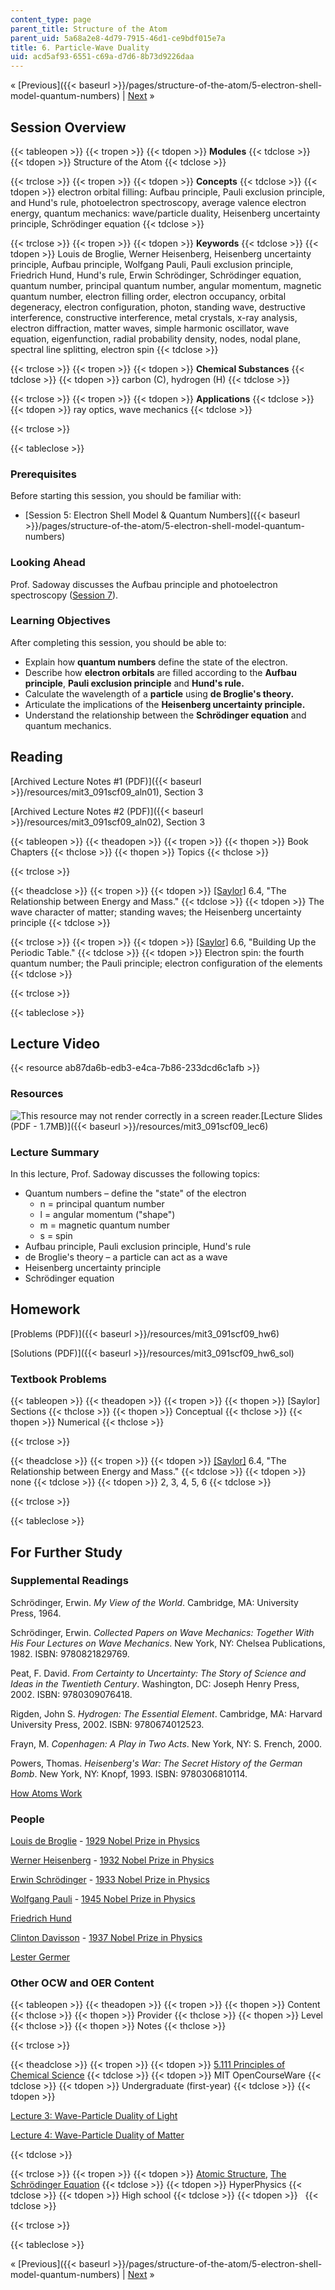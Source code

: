 ```yaml
---
content_type: page
parent_title: Structure of the Atom
parent_uid: 5a68a2e8-4d79-7915-46d1-ce9bdf015e7a
title: 6. Particle-Wave Duality
uid: acd5af93-6551-c69a-d7d6-8b73d9226daa
---
```


« [Previous]({{< baseurl >}}/pages/structure-of-the-atom/5-electron-shell-model-quantum-numbers) | [Next](/courses/materials-science-and-engineering/3-091sc-introduction-to-solid-state-chemistry-fall-2010/structure-of-the-atom/7.-the-aufbau-principle-photoelectron-spectroscopy) »

Session Overview
----------------

{{< tableopen >}}
{{< tropen >}}
{{< tdopen >}}
**Modules**
{{< tdclose >}}
{{< tdopen >}}
Structure of the Atom
{{< tdclose >}}

{{< trclose >}}
{{< tropen >}}
{{< tdopen >}}
**Concepts**
{{< tdclose >}}
{{< tdopen >}}
electron orbital filling: Aufbau principle, Pauli exclusion principle, and Hund's rule, photoelectron spectroscopy, average valence electron energy, quantum mechanics: wave/particle duality, Heisenberg uncertainty principle, Schrödinger equation
{{< tdclose >}}

{{< trclose >}}
{{< tropen >}}
{{< tdopen >}}
**Keywords**
{{< tdclose >}}
{{< tdopen >}}
Louis de Broglie, Werner Heisenberg, Heisenberg uncertainty principle, Aufbau principle, Wolfgang Pauli, Pauli exclusion principle, Friedrich Hund, Hund's rule, Erwin Schrödinger, Schrödinger equation, quantum number, principal quantum number, angular momentum, magnetic quantum number, electron filling order, electron occupancy, orbital degeneracy, electron configuration, photon, standing wave, destructive interference, constructive interference, metal crystals, x-ray analysis, electron diffraction, matter waves, simple harmonic oscillator, wave equation, eigenfunction, radial probability density, nodes, nodal plane, spectral line splitting, electron spin
{{< tdclose >}}

{{< trclose >}}
{{< tropen >}}
{{< tdopen >}}
**Chemical Substances**
{{< tdclose >}}
{{< tdopen >}}
carbon (C), hydrogen (H)
{{< tdclose >}}

{{< trclose >}}
{{< tropen >}}
{{< tdopen >}}
**Applications**
{{< tdclose >}}
{{< tdopen >}}
ray optics, wave mechanics
{{< tdclose >}}

{{< trclose >}}

{{< tableclose >}}

### Prerequisites

Before starting this session, you should be familiar with:

*   [Session 5: Electron Shell Model & Quantum Numbers]({{< baseurl >}}/pages/structure-of-the-atom/5-electron-shell-model-quantum-numbers)

### Looking Ahead

Prof. Sadoway discusses the Aufbau principle and photoelectron spectroscopy ([Session 7](/courses/materials-science-and-engineering/3-091sc-introduction-to-solid-state-chemistry-fall-2010/structure-of-the-atom/7.-the-aufbau-principle-photoelectron-spectroscopy)).

### Learning Objectives

After completing this session, you should be able to:

*   Explain how **quantum numbers** define the state of the electron.
*   Describe how **electron orbitals** are filled according to the **Aufbau principle**, **Pauli exclusion principle** and **Hund's rule.**
*   Calculate the wavelength of a **particle** using **de Broglie's theory.**
*   Articulate the implications of the **Heisenberg uncertainty principle.**
*   Understand the relationship between the **Schrödinger equation** and quantum mechanics.

Reading
-------

[Archived Lecture Notes #1 (PDF)]({{< baseurl >}}/resources/mit3_091scf09_aln01), Section 3

[Archived Lecture Notes #2 (PDF)]({{< baseurl >}}/resources/mit3_091scf09_aln02), Section 3

{{< tableopen >}}
{{< theadopen >}}
{{< tropen >}}
{{< thopen >}}
Book Chapters
{{< thclose >}}
{{< thopen >}}
Topics
{{< thclose >}}

{{< trclose >}}

{{< theadclose >}}
{{< tropen >}}
{{< tdopen >}}
[\[Saylor\]](https://saylordotorg.github.io/text_general-chemistry-principles-patterns-and-applications-v1.0/s10-04-the-relationship-between-energ.html) 6.4, "The Relationship between Energy and Mass."
{{< tdclose >}}
{{< tdopen >}}
The wave character of matter; standing waves; the Heisenberg uncertainty principle
{{< tdclose >}}

{{< trclose >}}
{{< tropen >}}
{{< tdopen >}}
[\[Saylor\]](https://saylordotorg.github.io/text_general-chemistry-principles-patterns-and-applications-v1.0/s10-06-building-up-the-periodic-table.html) 6.6, "Building Up the Periodic Table."
{{< tdclose >}}
{{< tdopen >}}
Electron spin: the fourth quantum number; the Pauli principle; electron configuration of the elements
{{< tdclose >}}

{{< trclose >}}

{{< tableclose >}}

Lecture Video
-------------

{{< resource ab87da6b-edb3-e4ca-7b86-233dcd6c1afb >}}

### Resources

![This resource may not render correctly in a screen reader.](/images/inacessible.gif)[Lecture Slides (PDF - 1.7MB)]({{< baseurl >}}/resources/mit3_091scf09_lec6)

### Lecture Summary

In this lecture, Prof. Sadoway discusses the following topics:

*   Quantum numbers – define the "state" of the electron
    *   n = principal quantum number
    *   l = angular momentum ("shape")
    *   m = magnetic quantum number
    *   s = spin
*   Aufbau principle, Pauli exclusion principle, Hund's rule
*   de Broglie's theory – a particle can act as a wave
*   Heisenberg uncertainty principle
*   Schrödinger equation

Homework
--------

[Problems (PDF)]({{< baseurl >}}/resources/mit3_091scf09_hw6)

[Solutions (PDF)]({{< baseurl >}}/resources/mit3_091scf09_hw6_sol)

### Textbook Problems

{{< tableopen >}}
{{< theadopen >}}
{{< tropen >}}
{{< thopen >}}
\[Saylor\] Sections
{{< thclose >}}
{{< thopen >}}
Conceptual
{{< thclose >}}
{{< thopen >}}
Numerical
{{< thclose >}}

{{< trclose >}}

{{< theadclose >}}
{{< tropen >}}
{{< tdopen >}}
[\[Saylor\]](https://saylordotorg.github.io/text_general-chemistry-principles-patterns-and-applications-v1.0/s10-04-the-relationship-between-energ.html) 6.4, "The Relationship between Energy and Mass."
{{< tdclose >}}
{{< tdopen >}}
none
{{< tdclose >}}
{{< tdopen >}}
2, 3, 4, 5, 6
{{< tdclose >}}

{{< trclose >}}

{{< tableclose >}}

For Further Study
-----------------

### Supplemental Readings

Schrödinger, Erwin. _My View of the World_. Cambridge, MA: University Press, 1964.

Schrödinger, Erwin. _Collected Papers on Wave Mechanics: Together With His Four Lectures on Wave Mechanics_. New York, NY: Chelsea Publications, 1982. ISBN: 9780821829769.

Peat, F. David. _From Certainty to Uncertainty: The Story of Science and Ideas in the Twentieth Century_. Washington, DC: Joseph Henry Press, 2002. ISBN: 9780309076418.

Rigden, John S. _Hydrogen: The Essential Element_. Cambridge, MA: Harvard University Press, 2002. ISBN: 9780674012523.

Frayn, M. _Copenhagen: A Play in Two Acts_. New York, NY: S. French, 2000.

Powers, Thomas. _Heisenberg's War: The Secret History of the German Bomb_. New York, NY: Knopf, 1993. ISBN: 9780306810114.

[How Atoms Work](http://science.howstuffworks.com/atom.htm)

### People

[Louis de Broglie](http://en.wikipedia.org/wiki/Louis_de_Broglie) - [1929 Nobel Prize in Physics](http://nobelprize.org/nobel_prizes/physics/laureates/1929/)

[Werner Heisenberg](http://en.wikipedia.org/wiki/Werner_Heisenberg) - [1932 Nobel Prize in Physics](http://nobelprize.org/nobel_prizes/physics/laureates/1932/)

[Erwin Schrödinger](http://en.wikipedia.org/wiki/Schrodinger) - [1933 Nobel Prize in Physics](http://nobelprize.org/nobel_prizes/physics/laureates/1933/)

[Wolfgang Pauli](http://en.wikipedia.org/wiki/Wolfgang_Pauli) - [1945 Nobel Prize in Physics](http://nobelprize.org/nobel_prizes/physics/laureates/1945/)

[Friedrich Hund](http://en.wikipedia.org/wiki/Friedrich_Hund)

[Clinton Davisson](http://en.wikipedia.org/wiki/Clinton_Davisson) - [1937 Nobel Prize in Physics](http://nobelprize.org/nobel_prizes/physics/laureates/1937/)

[Lester Germer](http://en.wikipedia.org/wiki/Lester_Germer)

### Other OCW and OER Content

{{< tableopen >}}
{{< theadopen >}}
{{< tropen >}}
{{< thopen >}}
Content
{{< thclose >}}
{{< thopen >}}
Provider
{{< thclose >}}
{{< thopen >}}
Level
{{< thclose >}}
{{< thopen >}}
Notes
{{< thclose >}}

{{< trclose >}}

{{< theadclose >}}
{{< tropen >}}
{{< tdopen >}}
[5.111 Principles of Chemical Science](/courses/5-111-principles-of-chemical-science-fall-2008)
{{< tdclose >}}
{{< tdopen >}}
MIT OpenCourseWare
{{< tdclose >}}
{{< tdopen >}}
Undergraduate (first-year)
{{< tdclose >}}
{{< tdopen >}}


[Lecture 3: Wave-Particle Duality of Light](/courses/5-111-principles-of-chemical-science-fall-2008/pages/video-lectures/lecture-3)

[Lecture 4: Wave-Particle Duality of Matter](/courses/5-111-principles-of-chemical-science-fall-2008/pages/video-lectures/lecture-4)


{{< tdclose >}}

{{< trclose >}}
{{< tropen >}}
{{< tdopen >}}
[Atomic Structure](http://hyperphysics.phy-astr.gsu.edu/hbase/quantum/atomstructcon.html), [The Schrödinger Equation](http://hyperphysics.phy-astr.gsu.edu/hbase/quantum/schrcn.html)
{{< tdclose >}}
{{< tdopen >}}
HyperPhysics
{{< tdclose >}}
{{< tdopen >}}
High school
{{< tdclose >}}
{{< tdopen >}}
 
{{< tdclose >}}

{{< trclose >}}

{{< tableclose >}}

« [Previous]({{< baseurl >}}/pages/structure-of-the-atom/5-electron-shell-model-quantum-numbers) | [Next](/courses/materials-science-and-engineering/3-091sc-introduction-to-solid-state-chemistry-fall-2010/structure-of-the-atom/7.-the-aufbau-principle-photoelectron-spectroscopy) »